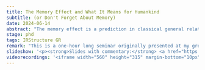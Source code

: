 ```yaml
---
title: The Memory Effect and What It Means for Humankind
subtitle: (or Don't Forget About Memory)
date: 2024-06-14
abstract: "The memory effect is a prediction in classical general relativity that consists of the fact that, upon the passage of a gravitational wave, a pair of nearby inertial detectors will be permanently displaced. In this seminar, I will review the basic ideas behind the linear memory effect and discuss how it is connected to other infrared aspects of general relativity, such as Weinberg’s soft graviton theorem and the Bondi–Metzner–Sachs group."
stage: phd
tags: IRStructure GR
remark: "This is a one-hour long seminar originally presented at my group's journal club and at the <a href='https://www.ictp-saifr.org/astrocosmomeeting/' target='_blank'>São Paulo Research Group meetings in Astro & Cosmo</a>."
slideshow: '<p><strong>Slides with commentary:</strong> <a href="https://alves-nickolas.github.io/seminars/The_Memory_Effect_and_What_it_Means_for_Humankind__With_Notes.pdf" target="_blank">click here</a></p>'
videorecordings: '<iframe width="560" height="315" margin-bottom="10px" src="https://www.youtube.com/embed/JuVKy9LvGYA?si=m55vKF98Pnv1eLqM&amp;start=88" title="YouTube video player" frameborder="0" allow="accelerometer; autoplay; clipboard-write; encrypted-media; gyroscope; picture-in-picture; web-share" referrerpolicy="strict-origin-when-cross-origin" allowfullscreen></iframe>'
---
```

